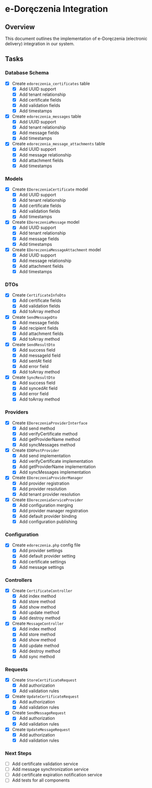 # e-Doręczenia Integration

## Overview
This document outlines the implementation of e-Doręczenia (electronic delivery) integration in our system.

## Tasks

### Database Schema
- [x] Create `edoreczenia_certificates` table
  - [x] Add UUID support
  - [x] Add tenant relationship
  - [x] Add certificate fields
  - [x] Add validation fields
  - [x] Add timestamps
- [x] Create `edoreczenia_messages` table
  - [x] Add UUID support
  - [x] Add tenant relationship
  - [x] Add message fields
  - [x] Add timestamps
- [x] Create `edoreczenia_message_attachments` table
  - [x] Add UUID support
  - [x] Add message relationship
  - [x] Add attachment fields
  - [x] Add timestamps

### Models
- [x] Create `EDoreczeniaCertificate` model
  - [x] Add UUID support
  - [x] Add tenant relationship
  - [x] Add certificate fields
  - [x] Add validation fields
  - [x] Add timestamps
- [x] Create `EDoreczeniaMessage` model
  - [x] Add UUID support
  - [x] Add tenant relationship
  - [x] Add message fields
  - [x] Add timestamps
- [x] Create `EDoreczeniaMessageAttachment` model
  - [x] Add UUID support
  - [x] Add message relationship
  - [x] Add attachment fields
  - [x] Add timestamps

### DTOs
- [x] Create `CertificateInfoDto`
  - [x] Add certificate fields
  - [x] Add validation fields
  - [x] Add toArray method
- [x] Create `SendMessageDto`
  - [x] Add message fields
  - [x] Add recipient fields
  - [x] Add attachment fields
  - [x] Add toArray method
- [x] Create `SendResultDto`
  - [x] Add success field
  - [x] Add messageId field
  - [x] Add sentAt field
  - [x] Add error field
  - [x] Add toArray method
- [x] Create `SyncResultDto`
  - [x] Add success field
  - [x] Add syncedAt field
  - [x] Add error field
  - [x] Add toArray method

### Providers
- [x] Create `EDoreczeniaProviderInterface`
  - [x] Add send method
  - [x] Add verifyCertificate method
  - [x] Add getProviderName method
  - [x] Add syncMessages method
- [x] Create `EDOPostProvider`
  - [x] Add send implementation
  - [x] Add verifyCertificate implementation
  - [x] Add getProviderName implementation
  - [x] Add syncMessages implementation
- [x] Create `EDoreczeniaProviderManager`
  - [x] Add provider registration
  - [x] Add provider resolution
  - [x] Add tenant provider resolution
- [x] Create `EDoreczeniaServiceProvider`
  - [x] Add configuration merging
  - [x] Add provider manager registration
  - [x] Add default provider binding
  - [x] Add configuration publishing

### Configuration
- [x] Create `edoreczenia.php` config file
  - [x] Add provider settings
  - [x] Add default provider setting
  - [x] Add certificate settings
  - [x] Add message settings

### Controllers
- [x] Create `CertificateController`
  - [x] Add index method
  - [x] Add store method
  - [x] Add show method
  - [x] Add update method
  - [x] Add destroy method
- [x] Create `MessageController`
  - [x] Add index method
  - [x] Add store method
  - [x] Add show method
  - [x] Add update method
  - [x] Add destroy method
  - [x] Add sync method

### Requests
- [x] Create `StoreCertificateRequest`
  - [x] Add authorization
  - [x] Add validation rules
- [x] Create `UpdateCertificateRequest`
  - [x] Add authorization
  - [x] Add validation rules
- [x] Create `SendMessageRequest`
  - [x] Add authorization
  - [x] Add validation rules
- [x] Create `UpdateMessageRequest`
  - [x] Add authorization
  - [x] Add validation rules

### Next Steps
- [ ] Add certificate validation service
- [ ] Add message synchronization service
- [ ] Add certificate expiration notification service
- [ ] Add tests for all components 

